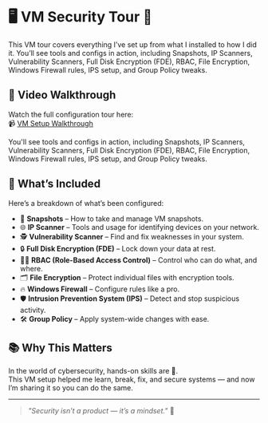 # 🖥️ VM Security Tour 🔐
This VM tour covers everything I’ve set up from what I installed to how I did it. You’ll see tools and configs in action, including Snapshots, IP Scanners, Vulnerability Scanners, Full Disk Encryption (FDE), RBAC, File Encryption, Windows Firewall rules, IPS setup, and Group Policy tweaks.

## 🎥 Video Walkthrough

Watch the full configuration tour here:  
📹 [VM Setup Walkthrough](https://drive.google.com/file/d/1oyGOlBrOj8bHqkXd26WP9tcTmm1oQR6P/view?usp=sharing)

You'll see tools and configs in action, including Snapshots, IP Scanners, Vulnerability Scanners, Full Disk Encryption (FDE), RBAC, File Encryption, Windows Firewall rules, IPS setup, and Group Policy tweaks.

## 🔧 What’s Included

Here’s a breakdown of what’s been configured:

- 📸 **Snapshots** – How to take and manage VM snapshots.
- 🌐 **IP Scanner** – Tools and usage for identifying devices on your network.
- 🕵️ **Vulnerability Scanner** – Find and fix weaknesses in your system.
- 🔒 **Full Disk Encryption (FDE)** – Lock down your data at rest.
- 🧑‍💼 **RBAC (Role-Based Access Control)** – Control who can do what, and where.
- 🗂️ **File Encryption** – Protect individual files with encryption tools.
- 🔥 **Windows Firewall** – Configure rules like a pro.
- 🛡️ **Intrusion Prevention System (IPS)** – Detect and stop suspicious activity.
- 🛠️ **Group Policy** – Apply system-wide changes with ease.

## 📚 Why This Matters

In the world of cybersecurity, hands-on skills are 🔑.  
This VM setup helped me learn, break, fix, and secure systems — and now I’m sharing it so you can do the same.

---

> _"Security isn’t a product — it’s a mindset."_ 🧠


